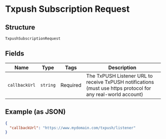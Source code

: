 
# Txpush Subscription Request

## Structure

`TxpushSubscriptionRequest`

## Fields

| Name | Type | Tags | Description |
|  --- | --- | --- | --- |
| `callbackUrl` | `string` | Required | The TxPUSH Listener URL to receive TxPUSH notifications (must use https protocol for any real-world account) |

## Example (as JSON)

```json
{
  "callbackUrl": "https://www.mydomain.com/txpush/listener"
}
```

